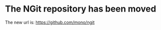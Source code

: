 The NGit repository has been moved
==================================

The new url is: https://github.com/mono/ngit
